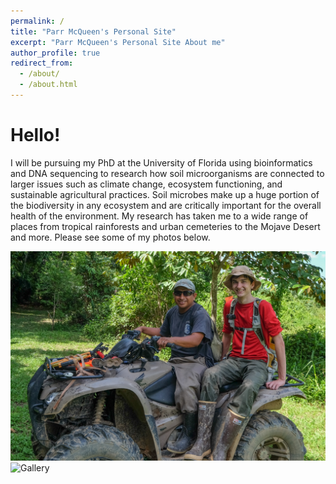```yaml
---
permalink: /
title: "Parr McQueen's Personal Site"
excerpt: "Parr McQueen's Personal Site About me"
author_profile: true
redirect_from: 
  - /about/
  - /about.html
---
```


Hello!  
======


I will be pursuing my PhD at the University of Florida using bioinformatics and DNA sequencing to research how soil microorganisms are connected to larger issues such as climate change, ecosystem functioning, and sustainable agricultural practices. Soil microbes make up a huge portion of the biodiversity in any ecosystem and are critically important for the overall health of the environment. My research has taken me to a wide range of places from tropical rainforests and urban cemeteries to the Mojave Desert and more. Please see some of my photos below.


![Parr McQueen](/images/ParrMcQueen.png)
![Gallery](/images/Parr_McQueen_Portfolio.png)
